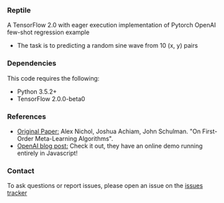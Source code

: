 ### Reptile
A TensorFlow 2.0 with eager execution implementation of Pytorch OpenAI few-shot regression example
- The task is to predicting a random sine wave from 10 (x, y) pairs

### Dependencies
This code requires the following:

- Python 3.5.2+
- TensorFlow 2.0.0-beta0

### References
- [Original Paper:](https://arxiv.org/abs/1803.02999) Alex Nichol, Joshua Achiam, John Schulman. "On First-Order Meta-Learning Algorithms".
- [OpenAI blog post:](https://blog.openai.com/reptile) Check it out, they have an online demo running entirely in Javascript!

### Contact
To ask questions or report issues, please open an issue on the [issues tracker](https://github.com/eng-amrahmed/reptile-tf2/issues)
